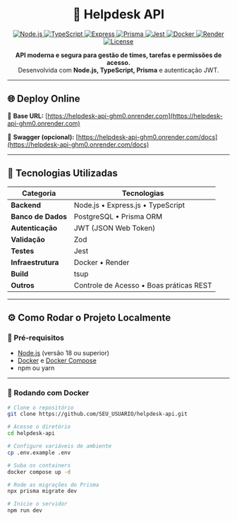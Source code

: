 <h1 align="center">🎯 Helpdesk API</h1>

<p align="center">
  <a href="https://nodejs.org/" target="_blank">
    <img src="https://img.shields.io/badge/Node.js-18+-green?logo=node.js&logoColor=white" alt="Node.js" />
  </a>
  <a href="https://www.typescriptlang.org/" target="_blank">
    <img src="https://img.shields.io/badge/TypeScript-5.0-blue?logo=typescript&logoColor=white" alt="TypeScript" />
  </a>
  <a href="https://expressjs.com/" target="_blank">
    <img src="https://img.shields.io/badge/Express.js-4.x-lightgrey?logo=express&logoColor=black" alt="Express" />
  </a>
  <a href="https://www.prisma.io/" target="_blank">
    <img src="https://img.shields.io/badge/Prisma-ORM-blueviolet?logo=prisma&logoColor=white" alt="Prisma" />
  </a>
  <a href="https://jestjs.io/" target="_blank">
    <img src="https://img.shields.io/badge/Jest-Testing-red?logo=jest&logoColor=white" alt="Jest" />
  </a>
  <a href="https://www.docker.com/" target="_blank">
    <img src="https://img.shields.io/badge/Docker-Enabled-0db7ed?logo=docker&logoColor=white" alt="Docker" />
  </a>
  <a href="https://render.com/" target="_blank">
    <img src="https://img.shields.io/badge/Render-Deploy-3ddc84?logo=render&logoColor=white" alt="Render" />
  </a>
  <a href="LICENSE">
    <img src="https://img.shields.io/badge/License-MIT-yellow" alt="License" />
  </a>
</p>

<p align="center">
  <strong>API moderna e segura para gestão de times, tarefas e permissões de acesso.</strong><br/>
  Desenvolvida com <b>Node.js, TypeScript, Prisma</b> e autenticação JWT.
</p>

---

## 🌐 Deploy Online

🔗 **Base URL:** [https://helpdesk-api-ghm0.onrender.com](https://helpdesk-api-ghm0.onrender.com)

📘 **Swagger (opcional):** [https://helpdesk-api-ghm0.onrender.com/docs](https://helpdesk-api-ghm0.onrender.com/docs)

---

## 🧩 Tecnologias Utilizadas

| Categoria | Tecnologias |
|------------|--------------|
| **Backend** | Node.js • Express.js • TypeScript |
| **Banco de Dados** | PostgreSQL • Prisma ORM |
| **Autenticação** | JWT (JSON Web Token) |
| **Validação** | Zod |
| **Testes** | Jest |
| **Infraestrutura** | Docker • Render |
| **Build** | tsup |
| **Outros** | Controle de Acesso • Boas práticas REST |

---

## ⚙️ Como Rodar o Projeto Localmente

### 🧰 Pré-requisitos

- [Node.js](https://nodejs.org/) (versão 18 ou superior)  
- [Docker](https://www.docker.com/) e [Docker Compose](https://docs.docker.com/compose/)  
- npm ou yarn

---

### 🐳 Rodando com Docker

```bash
# Clone o repositório
git clone https://github.com/SEU_USUARIO/helpdesk-api.git

# Acesse o diretório
cd helpdesk-api

# Configure variáveis de ambiente
cp .env.example .env

# Suba os containers
docker compose up -d

# Rode as migrações do Prisma
npx prisma migrate dev

# Inicie o servidor
npm run dev
